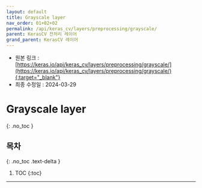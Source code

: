 ```yaml
---
layout: default
title: Grayscale layer
nav_order: 01+02+02
permalink: /api/keras_cv/layers/preprocessing/grayscale/
parent: KerasCV 전처리 레이어
grand_parent: KerasCV 레이어
---
```


* 원본 링크 : [https://keras.io/api/keras_cv/layers/preprocessing/grayscale/](https://keras.io/api/keras_cv/layers/preprocessing/grayscale/){:target="_blank"}
* 최종 수정일 : 2024-03-29

# Grayscale layer
{: .no_toc }

## 목차
{: .no_toc .text-delta }

1. TOC
{:toc}

---
